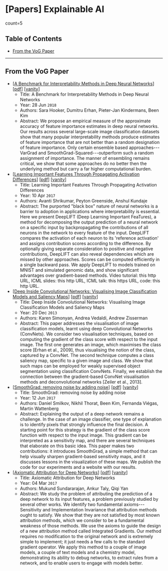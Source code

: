 # [Papers] Explainable AI <!-- omit in toc -->

count=5

## Table of Contents <!-- omit in toc -->
- [From the VoG Paper](#from-the-vog-paper)

----------------------------------------------------------------------------------------------------

## From the VoG Paper

* [[A Benchmark for Interpretability Methods in Deep Neural Networks](https://arxiv.org/abs/1806.10758)]
    [[pdf](https://arxiv.org/pdf/1806.10758.pdf)]
    [[vanity](https://www.arxiv-vanity.com/papers/1806.10758/)]
    * Title: A Benchmark for Interpretability Methods in Deep Neural Networks
    * Year: 28 Jun `2018`
    * Authors: Sara Hooker, Dumitru Erhan, Pieter-Jan Kindermans, Been Kim
    * Abstract: We propose an empirical measure of the approximate accuracy of feature importance estimates in deep neural networks. Our results across several large-scale image classification datasets show that many popular interpretability methods produce estimates of feature importance that are not better than a random designation of feature importance. Only certain ensemble based approaches---VarGrad and SmoothGrad-Squared---outperform such a random assignment of importance. The manner of ensembling remains critical, we show that some approaches do no better then the underlying method but carry a far higher computational burden.
* [[Learning Important Features Through Propagating Activation Differences](https://arxiv.org/abs/1704.02685)]
    [[pdf](https://arxiv.org/pdf/1704.02685.pdf)]
    [[vanity](https://www.arxiv-vanity.com/papers/1704.02685/)]
    * Title: Learning Important Features Through Propagating Activation Differences
    * Year: 10 Apr `2017`
    * Authors: Avanti Shrikumar, Peyton Greenside, Anshul Kundaje
    * Abstract: The purported "black box" nature of neural networks is a barrier to adoption in applications where interpretability is essential. Here we present DeepLIFT (Deep Learning Important FeaTures), a method for decomposing the output prediction of a neural network on a specific input by backpropagating the contributions of all neurons in the network to every feature of the input. DeepLIFT compares the activation of each neuron to its 'reference activation' and assigns contribution scores according to the difference. By optionally giving separate consideration to positive and negative contributions, DeepLIFT can also reveal dependencies which are missed by other approaches. Scores can be computed efficiently in a single backward pass. We apply DeepLIFT to models trained on MNIST and simulated genomic data, and show significant advantages over gradient-based methods. Video tutorial: this http URL, ICML slides: this http URL, ICML talk: this https URL, code: this http URL.
* [[Deep Inside Convolutional Networks: Visualising Image Classification Models and Saliency Maps](https://arxiv.org/abs/1312.6034)]
    [[pdf](https://arxiv.org/pdf/1312.6034.pdf)]
    [[vanity](https://www.arxiv-vanity.com/papers/1312.6034/)]
    * Title: Deep Inside Convolutional Networks: Visualising Image Classification Models and Saliency Maps
    * Year: 20 Dec `2013`
    * Authors: Karen Simonyan, Andrea Vedaldi, Andrew Zisserman
    * Abstract: This paper addresses the visualisation of image classification models, learnt using deep Convolutional Networks (ConvNets). We consider two visualisation techniques, based on computing the gradient of the class score with respect to the input image. The first one generates an image, which maximises the class score [Erhan et al., 2009], thus visualising the notion of the class, captured by a ConvNet. The second technique computes a class saliency map, specific to a given image and class. We show that such maps can be employed for weakly supervised object segmentation using classification ConvNets. Finally, we establish the connection between the gradient-based ConvNet visualisation methods and deconvolutional networks [Zeiler et al., 2013].
* [[SmoothGrad: removing noise by adding noise](https://arxiv.org/abs/1706.03825)]
    [[pdf](https://arxiv.org/pdf/1706.03825.pdf)]
    [[vanity](https://www.arxiv-vanity.com/papers/1706.03825/)]
    * Title: SmoothGrad: removing noise by adding noise
    * Year: 12 Jun `2017`
    * Authors: Daniel Smilkov, Nikhil Thorat, Been Kim, Fernanda Viégas, Martin Wattenberg
    * Abstract: Explaining the output of a deep network remains a challenge. In the case of an image classifier, one type of explanation is to identify pixels that strongly influence the final decision. A starting point for this strategy is the gradient of the class score function with respect to the input image. This gradient can be interpreted as a sensitivity map, and there are several techniques that elaborate on this basic idea. This paper makes two contributions: it introduces SmoothGrad, a simple method that can help visually sharpen gradient-based sensitivity maps, and it discusses lessons in the visualization of these maps. We publish the code for our experiments and a website with our results.
* [[Axiomatic Attribution for Deep Networks](https://arxiv.org/abs/1703.01365)]
    [[pdf](https://arxiv.org/pdf/1703.01365.pdf)]
    [[vanity](https://www.arxiv-vanity.com/papers/1703.01365/)]
    * Title: Axiomatic Attribution for Deep Networks
    * Year: 04 Mar `2017`
    * Authors: Mukund Sundararajan, Ankur Taly, Qiqi Yan
    * Abstract: We study the problem of attributing the prediction of a deep network to its input features, a problem previously studied by several other works. We identify two fundamental axioms---Sensitivity and Implementation Invariance that attribution methods ought to satisfy. We show that they are not satisfied by most known attribution methods, which we consider to be a fundamental weakness of those methods. We use the axioms to guide the design of a new attribution method called Integrated Gradients. Our method requires no modification to the original network and is extremely simple to implement; it just needs a few calls to the standard gradient operator. We apply this method to a couple of image models, a couple of text models and a chemistry model, demonstrating its ability to debug networks, to extract rules from a network, and to enable users to engage with models better.
